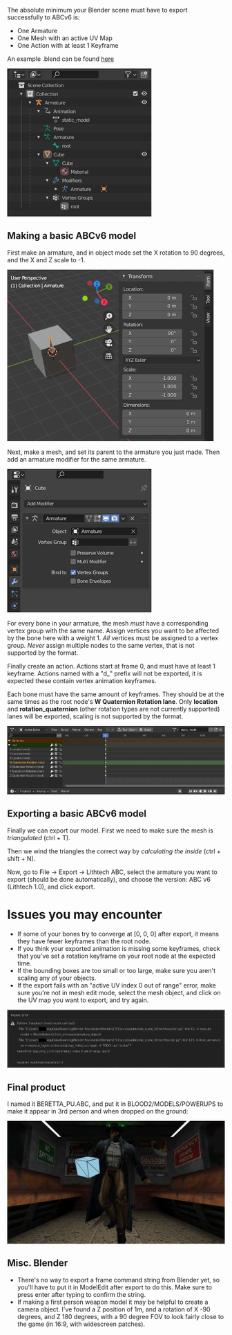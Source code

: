The absolute minimum your Blender scene must have to export successfully to ABCv6 is:
- One Armature
- One Mesh with an active UV Map
- One Action with at least 1 Keyframe

An example .blend can be found [here](./abc-v6-export-basics/minimal_abc-v6_no_anim.blend)

![](./abc-v6-export-basics/minimum_scene.png)

## Making a basic ABCv6 model
First make an armature, and in object mode set the X rotation to 90 degrees, and the X and Z scale to -1.

![](./abc-v6-export-basics/armature_transform.png)

Next, make a mesh, and set its parent to the armature you just made. Then add an armature modifier for the same armature.

![](./abc-v6-export-basics/mesh_armature_modifier.png)

For every bone in your armature, the mesh *must* have a corresponding vertex group with the same name. Assign vertices you want to be affected by the bone here with a weight 1. *All* vertices must be assigned to a vertex group. *Never* assign multiple nodes to the same vertex, that is not supported by the format.

Finally create an action. Actions start at frame 0, and must have at least 1 keyframe. Actions named with a "d_" prefix will not be exported, it is expected these contain vertex animation keyframes.

Each bone must have the same amount of keyframes. They should be at the same times as the root node's **W Quaternion Rotation lane**. Only **location** and **rotation_quaternion** (other rotation types are not currently supported) lanes will be exported, scaling is not supported by the format.

![](./abc-v6-export-basics/action_editor.png)

## Exporting a basic ABCv6 model
Finally we can export our model. First we need to make sure the mesh is *triangulated* (ctrl + T).

Then we wind the triangles the correct way by *calculating the inside* (ctrl + shift + N).

Now, go to File -> Export -> Lithtech ABC, select the armature you want to export (should be done automatically), and choose the version: ABC v6 (Lithtech 1.0), and click export.

# Issues you may encounter
- If some of your bones try to converge at [0, 0, 0] after export, it means they have fewer keyframes than the root node.
- If you think your exported animation is missing some keyframes, check that you've set a rotation keyframe on your root node at the expected time.
- If the bounding boxes are too small or too large, make sure you aren't scaling any of your objects.
- If the export fails with an "active UV index 0 out of range" error, make sure you're not in mesh edit mode, select the mesh object, and click on the UV map you want to export, and try again.

![](./abc-v6-export-basics/uv_error.png)

## Final product
I named it BERETTA_PU.ABC, and put it in BLOOD2/MODELS/POWERUPS to make it appear in 3rd person and when dropped on the ground:

![](./abc-v6-export-basics/replaced_beretta_pickup.png)

## Misc. Blender
- There's no way to export a frame command string from Blender yet, so you'll have to put it in ModelEdit after export to do this. Make sure to press enter after typing to confirm the string.
- If making a first person weapon model it may be helpful to create a camera object. I've found a Z position of 1m, and a rotation of X -90 degrees, and Z 180 degrees, with a 90 degree FOV to look fairly close to the game (in 16:9, with widescreen patches).